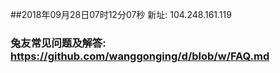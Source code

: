 ##2018年09月28日07时12分07秒 新址: 104.248.161.119
### 兔友常见问题及解答: https://github.com/wanggonging/d/blob/w/FAQ.md
